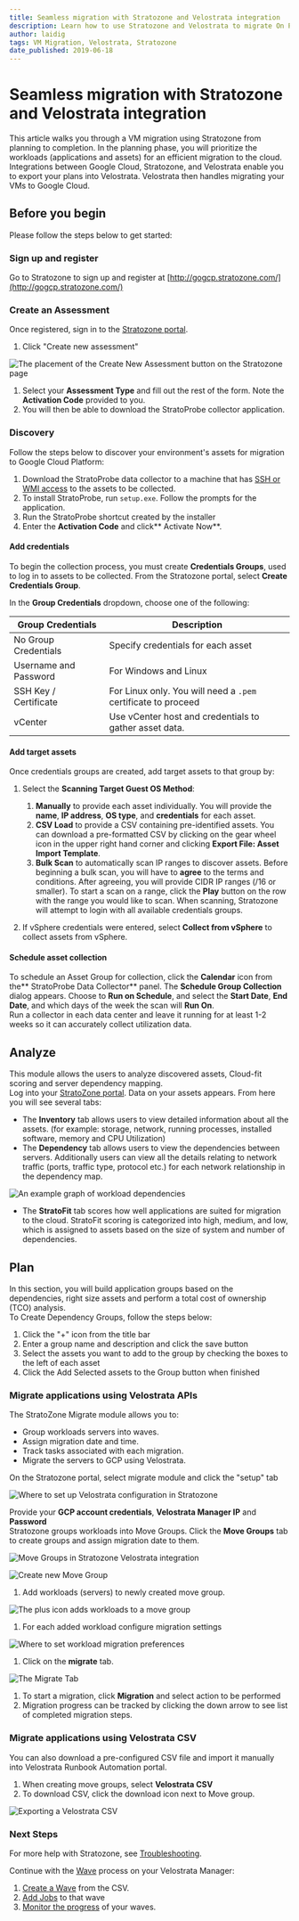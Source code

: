 ```yaml
---
title: Seamless migration with Stratozone and Velostrata integration
description: Learn how to use Stratozone and Velostrata to migrate On Premises VMs to Google Cloud Platform.
author: laidig
tags: VM Migration, Velostrata, Stratozone
date_published: 2019-06-18
---
```


# Seamless migration with Stratozone and Velostrata integration

This article walks you through a VM migration using Stratozone from planning to completion. In the planning phase, you will prioritize the workloads (applications and assets) for an efficient migration to the cloud. Integrations between Google Cloud, Stratozone, and Velostrata enable you to export your plans into Velostrata. Velostrata then handles migrating your VMs to Google Cloud.

## Before you begin

Please follow the steps below to get started:

### Sign up and register

Go to Stratozone to sign up and register at [http://gogcp.stratozone.com/](http://gogcp.stratozone.com/)

### Create an Assessment

Once registered, sign in to the [Stratozone portal](https://portal.stratozone.com/).

1. Click "Create new assessment"

![The placement of the Create New Assessment button on the Stratozone page](seamlessmigrat--ozuclxm8r4f.png)

1. Select your **Assessment Type** and fill out the rest of the form. Note the **Activation Code** provided to you.
1. You will then be able to download the StratoProbe collector application.

### Discovery

Follow the steps below to discover your environment's assets for migration to Google Cloud Platform:

1. Download the StratoProbe data collector to a machine that has [SSH or WMI access](https://portal.stratozone.com/Documentation/StratoProbe_Guide.html#4) to the assets to be collected.
1. To install StratoProbe, run `setup.exe`. Follow the prompts for the application.
1. Run the StratoProbe shortcut created by the installer
1. Enter the **Activation Code** and click** Activate Now**.

#### Add credentials

To begin the collection process, you must create **Credentials Groups**, used to log in to assets to be collected.
From the Stratozone portal, select **Create Credentials Group**.

In the **Group Credentials** dropdown, choose one of the following:

| Group Credentials | Description |
| ----------------- | ----------- |
| No Group Credentials | Specify credentials for each asset|
| Username and Password | For Windows and Linux |
| SSH Key / Certificate | For Linux only. You will need a `.pem` certificate to proceed |
| vCenter | Use vCenter host and credentials to gather asset data. |

#### Add target assets

Once credentials groups are created, add target assets to that group by:

1. Select the **Scanning Target Guest OS Method**:
   1. **Manually** to provide each asset individually. You will provide the **name**, **IP address**, **OS type**, and **credentials** for each asset.
   1. **CSV Load** to provide a CSV containing pre-identified assets. You can download a pre-formatted CSV by clicking on the gear wheel icon in the upper right hand corner and clicking **Export File: Asset Import Template**.
   1. **Bulk Scan** to automatically scan IP ranges to discover assets. Before beginning a bulk scan, you will have to **agree** to the terms and conditions. After agreeing, you will provide CIDR IP ranges (/16 or smaller). To start a scan on a range, click the **Play** button on the row with the range you would like to scan. When scanning, Stratozone will attempt to login with all available credentials groups.

1. If vSphere credentials were entered, select **Collect from vSphere** to collect assets from vSphere.

#### Schedule asset collection

To schedule an Asset Group for collection, click the **Calendar** icon from the** StratoProbe Data Collector** panel. The **Schedule Group Collection** dialog appears. Choose to **Run on Schedule**, and select the **Start Date**, **End Date**, and which days of the week the scan will **Run On**.  
Run a collector in each data center and leave it running for at least 1-2 weeks so it can accurately collect utilization data.

## Analyze

This module allows the users to analyze discovered assets, Cloud-fit scoring and server dependency mapping.  
Log into your [StratoZone portal](https://portal.stratozone.com/). Data on your assets appears. From here you will see several tabs:

- The **Inventory** tab allows users to view detailed information about all the assets. (for example: storage, network, running processes, installed software, memory and CPU Utilization)
- The **Dependency** tab allows users to view the dependencies between servers. Additionally users can view all the details relating to network traffic (ports, traffic type, protocol etc.) for each network relationship in the dependency map.

![An example graph of workload dependencies](seamlessmigrat--t13ecagmadj.png)

- The **StratoFit** tab scores how well applications are suited for  migration to the cloud. StratoFit scoring is categorized into high, medium, and low, which is assigned to assets based on the size of system and number of dependencies.

## Plan

In this section, you will build application groups based on the dependencies, right size assets and perform a total cost of ownership (TCO) analysis.  
To Create Dependency Groups, follow the steps below:

1. Click the "+" icon from the title bar
1. Enter a group name and description and click the save button
1. Select the assets you want to add to the group by checking the boxes to the left of each asset
1. Click the Add Selected assets to the Group button when finished 

### Migrate applications using Velostrata APIs

The StratoZone Migrate module allows you to:

- Group workloads servers into waves.
- Assign migration date and time.
- Track tasks associated with each migration.
- Migrate the servers to GCP using Velostrata.

On the Stratozone portal, select migrate module and click the "setup" tab

![Where to set up Velostrata configuration in Stratozone](seamlessmigrat--qg4mkjg2r3q.png)

Provide your **GCP account credentials**, **Velostrata Manager IP** and **Password**  
Stratozone groups workloads into Move Groups. Click the **Move Groups** tab to create groups and assign migration date to them.

![Move Groups in Stratozone Velostrata integration](seamlessmigrat--9x3h33xbz4c.png)

![Create new Move Group](seamlessmigrat--z6t5la7bsu.png)

1. Add workloads (servers) to newly created move group.

![The plus icon adds workloads to a move group](seamlessmigrat--jmi7c7n05hr.png)

1. For each added workload configure migration settings

![Where to set workload migration preferences](seamlessmigrat--e08674y0y2n.png)

1. Click on the **migrate** tab.

![The Migrate Tab](seamlessmigrat--fta43u2jvfs.png)

1. To start a migration, click **Migration** and select action to be performed
1. Migration progress can be tracked by clicking the down arrow to see list of completed migration steps.	

### Migrate applications using Velostrata CSV 

You can also download a pre-configured CSV file and import it manually into Velostrata Runbook Automation portal.

1. When creating move groups, select **Velostrata CSV**
1. To download CSV, click the download icon next to Move group.

![Exporting a Velostrata CSV](seamlessmigrat--fta43u2jvfs.png)

### Next Steps

For more help with Stratozone, see [Troubleshooting](https://portal.stratozone.com/Documentation/StratoProbe_Troubleshooting.html).

Continue with the [Wave](https://cloud.google.com/velostrata/docs/how-to/organizing-migrations/overview) process on your Velostrata Manager:

1. [Create a Wave](https://cloud.google.com/velostrata/docs/how-to/organizing-migrations/creating-new-waves) from the CSV.
1. [Add Jobs](https://cloud.google.com/velostrata/docs/how-to/organizing-migrations/creating-aborting-jobs) to that wave
1. [Monitor the progress](https://cloud.google.com/velostrata/docs/how-to/organizing-migrations/monitoring-waves-runbooks-jobs) of your waves.
